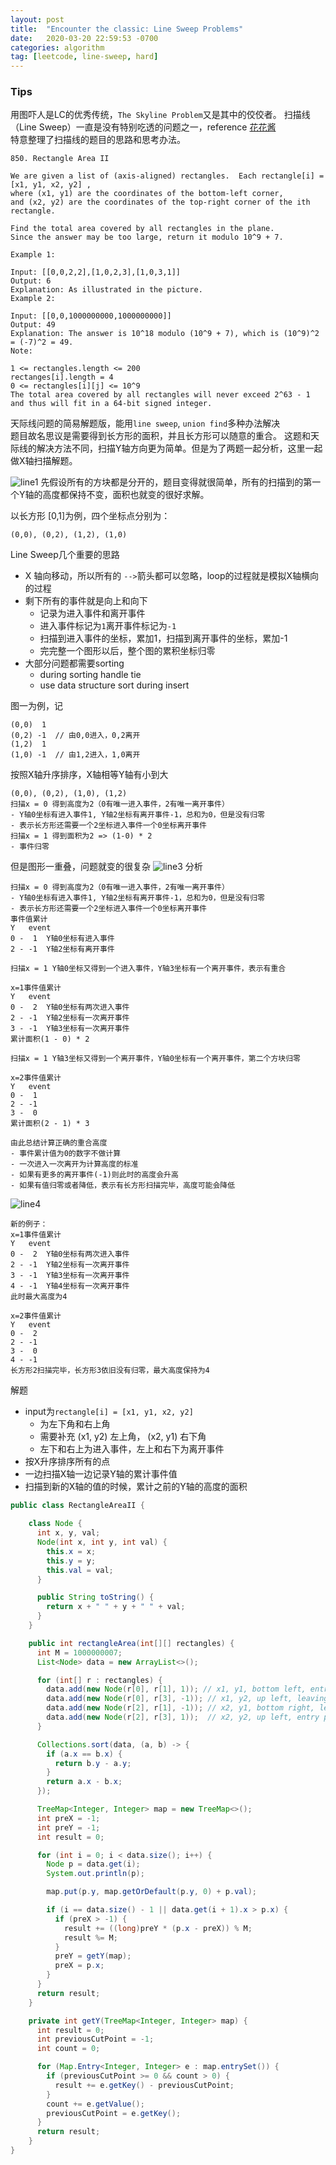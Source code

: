 ```yaml
---
layout: post
title:  "Encounter the classic: Line Sweep Problems"
date:   2020-03-20 22:59:53 -0700
categories: algorithm
tag: [leetcode, line-sweep, hard]
---
```

 
### Tips
用图吓人是LC的优秀传统，`The Skyline Problem`又是其中的佼佼者。 
扫描线（Line Sweep）一直是没有特别吃透的问题之一，reference [花花酱](https://www.youtube.com/channel/UC5xDNEcvb1vgw3lE21Ack2Q)  
特意整理了扫描线的题目的思路和思考办法。 

```
850. Rectangle Area II

We are given a list of (axis-aligned) rectangles.  Each rectangle[i] = [x1, y1, x2, y2] , 
where (x1, y1) are the coordinates of the bottom-left corner, 
and (x2, y2) are the coordinates of the top-right corner of the ith rectangle.

Find the total area covered by all rectangles in the plane.  
Since the answer may be too large, return it modulo 10^9 + 7.

Example 1:

Input: [[0,0,2,2],[1,0,2,3],[1,0,3,1]]
Output: 6
Explanation: As illustrated in the picture.
Example 2:

Input: [[0,0,1000000000,1000000000]]
Output: 49
Explanation: The answer is 10^18 modulo (10^9 + 7), which is (10^9)^2 = (-7)^2 = 49.
Note:

1 <= rectangles.length <= 200
rectanges[i].length = 4
0 <= rectangles[i][j] <= 10^9
The total area covered by all rectangles will never exceed 2^63 - 1 and thus will fit in a 64-bit signed integer.
```
天际线问题的简易解题版，能用`line sweep`, `union find`多种办法解决  
题目故名思议是需要得到长方形的面积，并且长方形可以随意的重合。
这题和天际线的解决方法不同，扫描Y轴方向更为简单。但是为了两题一起分析，这里一起做X轴扫描解题。

![line1](/public/img/scan1.png)
先假设所有的方块都是分开的，题目变得就很简单，所有的扫描到的第一个Y轴的高度都保持不变，面积也就变的很好求解。

以长方形 [0,1]为例，四个坐标点分别为： 
```
(0,0), (0,2), (1,2), (1,0)
```

Line Sweep几个重要的思路
- X 轴向移动，所以所有的 `-->`箭头都可以忽略，loop的过程就是模拟X轴横向的过程
- 剩下所有的事件就是向上和向下
     - 记录为进入事件和离开事件
     - 进入事件标记为`1`离开事件标记为`-1`
     - 扫描到进入事件的坐标，累加1，扫描到离开事件的坐标，累加-1
     - 完完整一个图形以后，整个图的累积坐标归零
- 大部分问题都需要sorting
     - during sorting handle tie
     - use data structure sort during insert

图一为例，记
```
(0,0)  1
(0,2) -1  // 由0,0进入，0,2离开
(1,2)  1
(1,0) -1  // 由1,2进入，1,0离开
```
按照X轴升序排序，X轴相等Y轴有小到大
```
(0,0), (0,2), (1,0), (1,2)
扫描x = 0 得到高度为2（0有唯一进入事件，2有唯一离开事件）
- Y轴0坐标有进入事件1, Y轴2坐标有离开事件-1，总和为0，但是没有归零
- 表示长方形还需要一个2坐标进入事件一个0坐标离开事件
扫描x = 1 得到面积为2 => (1-0) * 2
- 事件归零
```
但是图形一重叠，问题就变的很复杂
![line3](/public/img/scan3.png)
分析
```
扫描x = 0 得到高度为2（0有唯一进入事件，2有唯一离开事件）
- Y轴0坐标有进入事件1, Y轴2坐标有离开事件-1，总和为0，但是没有归零
- 表示长方形还需要一个2坐标进入事件一个0坐标离开事件
事件值累计
Y   event
0 -  1  Y轴0坐标有进入事件
2 - -1  Y轴2坐标有离开事件

扫描x = 1 Y轴0坐标又得到一个进入事件，Y轴3坐标有一个离开事件，表示有重合

x=1事件值累计
Y   event
0 -  2  Y轴0坐标有两次进入事件
2 - -1  Y轴2坐标有一次离开事件
3 - -1  Y轴3坐标有一次离开事件
累计面积(1 - 0) * 2

扫描x = 1 Y轴3坐标又得到一个离开事件，Y轴0坐标有一个离开事件，第二个方块归零

x=2事件值累计
Y   event
0 -  1
2 - -1
3 -  0
累计面积(2 - 1) * 3

由此总结计算正确的重合高度
- 事件累计值为0的数字不做计算
- 一次进入一次离开为计算高度的标准
- 如果有更多的离开事件(-1)则此时的高度会升高
- 如果有值归零或者降低，表示有长方形扫描完毕，高度可能会降低
```
![line4](/public/img/scan4.png)
```
新的例子：
x=1事件值累计
Y   event
0 -  2  Y轴0坐标有两次进入事件
2 - -1  Y轴2坐标有一次离开事件
3 - -1  Y轴3坐标有一次离开事件
4 - -1  Y轴4坐标有一次离开事件
此时最大高度为4

x=2事件值累计
Y   event
0 -  2  
2 - -1  
3 -  0  
4 - -1  
长方形2扫描完毕，长方形3依旧没有归零，最大高度保持为4
```
解题
- input为`rectangle[i] = [x1, y1, x2, y2]`
     - 为左下角和右上角
     - 需要补充 (x1, y2) 左上角， (x2, y1) 右下角
     - 左下和右上为进入事件，左上和右下为离开事件
- 按X升序排序所有的点
- 一边扫描X轴一边记录Y轴的累计事件值
- 扫描到新的X轴的值的时候，累计之前的Y轴的高度的面积

```java
public class RectangleAreaII {

    class Node {
      int x, y, val;
      Node(int x, int y, int val) {
        this.x = x;
        this.y = y;
        this.val = val;
      }

      public String toString() {
        return x + " " + y + " " + val;
      }
    }

    public int rectangleArea(int[][] rectangles) {
      int M = 1000000007;
      List<Node> data = new ArrayList<>();

      for (int[] r : rectangles) {
        data.add(new Node(r[0], r[1], 1)); // x1, y1, bottom left, entry point
        data.add(new Node(r[0], r[3], -1)); // x1, y2, up left, leaving point
        data.add(new Node(r[2], r[1], -1)); // x2, y1, bottom right, leaving point
        data.add(new Node(r[2], r[3], 1));  // x2, y2, up left, entry point
      }

      Collections.sort(data, (a, b) -> {
        if (a.x == b.x) {
          return b.y - a.y;
        }
        return a.x - b.x;
      });

      TreeMap<Integer, Integer> map = new TreeMap<>();
      int preX = -1;
      int preY = -1;
      int result = 0;

      for (int i = 0; i < data.size(); i++) {
        Node p = data.get(i);
        System.out.println(p);

        map.put(p.y, map.getOrDefault(p.y, 0) + p.val);

        if (i == data.size() - 1 || data.get(i + 1).x > p.x) {
          if (preX > -1) {
            result += ((long)preY * (p.x - preX)) % M;
            result %= M;
          }
          preY = getY(map);
          preX = p.x;
        }
      }
      return result;
    }

    private int getY(TreeMap<Integer, Integer> map) {
      int result = 0;
      int previousCutPoint = -1;
      int count = 0;

      for (Map.Entry<Integer, Integer> e : map.entrySet()) {
        if (previousCutPoint >= 0 && count > 0) {
          result += e.getKey() - previousCutPoint;
        }
        count += e.getValue();
        previousCutPoint = e.getKey();
      }
      return result;
    }
}
```